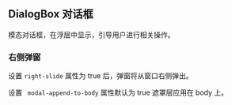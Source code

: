<div class="demo-header">
<p class="overviewicon">
  <span class="wapi-tips-dialog"/>
</p>

## DialogBox 对话框

<nova-uxlink widget-name="DialogBox"></nova-uxlink>

模态对话框，在浮层中显示，引导用户进行相关操作。
</div>

### 右侧弹窗

设置 `right-slide` 属性为 true 后，弹窗将从窗口右侧弹出。

设置 ` modal-append-to-body` 属性默认为 true 遮罩层应用在 body 上。

<nova-demo-view link="dialog-box/right-dialog"></nova-demo-view>

<br>
